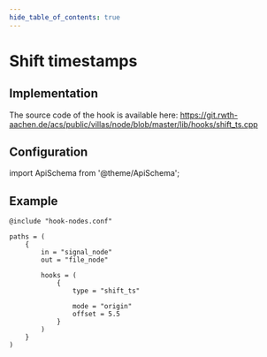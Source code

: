 ```yaml
---
hide_table_of_contents: true
---
```


# Shift timestamps

## Implementation

The source code of the hook is available here:
https://git.rwth-aachen.de/acs/public/villas/node/blob/master/lib/hooks/shift_ts.cpp

## Configuration

import ApiSchema from '@theme/ApiSchema';

<ApiSchema example pointer="#/components/schemas/shift_ts" />

## Example

``` url="external/node/etc/examples/hooks/shift_ts.conf" title="node/etc/examples/hooks/shift_ts.conf"
@include "hook-nodes.conf"

paths = (
	{
		in = "signal_node"
		out = "file_node"

		hooks = (
			{
				type = "shift_ts"

				mode = "origin"
				offset = 5.5
			}
		)
	}
)
```

